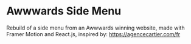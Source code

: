 # Awwwards Side Menu

Rebuild of a side menu from an Awwwards winning website, made with Framer Motion and React.js, inspired by: https://agencecartier.com/fr


